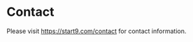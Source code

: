 # Contact

Please visit <a href="https://start9.com/contact" target="_blank">https://start9.com/contact</a> for contact information.

